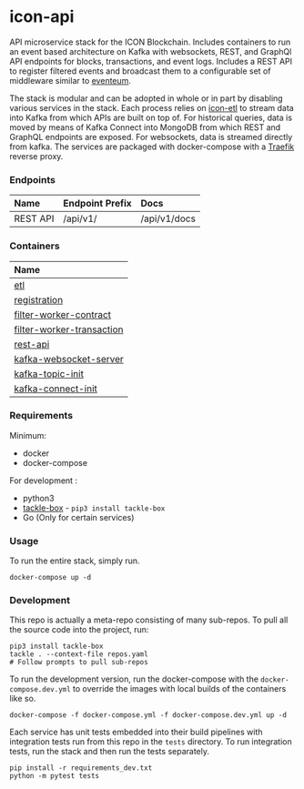 # icon-api 

API microservice stack for the ICON Blockchain. Includes containers to run an event based architecture on Kafka with websockets, REST, and GraphQl API endpoints for blocks, transactions, and event logs. Includes a REST API to register filtered events and broadcast them to a configurable set of middleware similar to [eventeum](https://github.com/eventeum/eventeum). 

The stack is modular and can be adopted in whole or in part by disabling various services in the stack. Each process relies on [icon-etl](https://github.com/blockchain-etl/icon-etl) to stream data into Kafka from which APIs are built on top of. For historical queries, data is moved by means of Kafka Connect into MongoDB from which REST and GraphQL endpoints are exposed. For websockets, data is streamed directly from kafka.  The services are packaged with docker-compose with a [Traefik](https://doc.traefik.io/traefik/) reverse proxy.  

### Endpoints 

| Name | Endpoint Prefix |  Docs | 
| :--- | :--- | :--- |  
| REST API | /api/v1/ | /api/v1/docs | 

### Containers

| Name | 
| :--- |
| [etl](https://github.com/geometry-labs/icon-etl) |
| [registration](https://github.com/geometry-labs/icon-filter-registration) |
| [filter-worker-contract](https://github.com/geometry-labs/icon-kafka-worker) |
| [filter-worker-transaction](https://github.com/geometry-labs/icon-kafka-worker) |
| [rest-api](https://github.com/geometry-labs/icon-rest-api) |
| [kafka-websocket-server](https://github.com/geometry-labs/kafka-websocket-server) |
| [kafka-topic-init](https://github.com/geometry-labs/kafka-topics-init) |
| [kafka-connect-init](https://github.com/geometry-labs/kafka-connect-init) |


### Requirements 

Minimum:
- docker 
- docker-compose 

For development :
- python3
- [tackle-box](https://github.com/geometry-labs/tackle-box) - `pip3 install tackle-box`
- Go (Only for certain services)

### Usage 

To run the entire stack, simply run. 
```shell script
docker-compose up -d
```

### Development 

This repo is actually a meta-repo consisting of many sub-repos. To pull all the source code into the project, run:
```shell script
pip3 install tackle-box 
tackle . --context-file repos.yaml
# Follow prompts to pull sub-repos 
```

To run the development version, run the docker-compose with the `docker-compose.dev.yml` to override the images with local builds of the containers like so. 

```shell script
docker-compose -f docker-compose.yml -f docker-compose.dev.yml up -d 
```

Each service has unit tests embedded into their build pipelines with integration tests run from this repo in the `tests` directory. To run integration tests, run the stack and then run the tests separately. 

```shell script
pip install -r requirements_dev.txt 
python -m pytest tests
```
